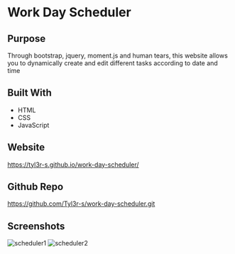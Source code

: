 # Work Day Scheduler

## Purpose
Through bootstrap, jquery, moment.js and human tears, this website allows you to dynamically create and edit different tasks according to date and time
## Built With
* HTML
* CSS
* JavaScript

## Website
https://tyl3r-s.github.io/work-day-scheduler/

## Github Repo
https://github.com/Tyl3r-s/work-day-scheduler.git

## Screenshots
![scheduler1](https://user-images.githubusercontent.com/103789071/172760243-718b936c-00bf-4a45-a042-7db83688bbdf.png)
![scheduler2](https://user-images.githubusercontent.com/103789071/172760245-f18c563c-562f-4e94-a6f2-4506d6decdb5.png)